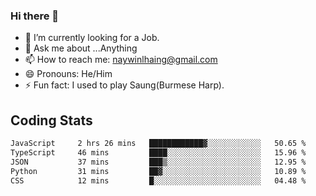 ### Hi there 👋

- 🔭 I’m currently looking for a Job.
- 💬 Ask me about ...Anything
- 📫 How to reach me: naywinlhaing@gmail.com
- 😄 Pronouns: He/Him
- ⚡ Fun fact: I used to play Saung(Burmese Harp).


## Coding Stats
<!--START_SECTION:waka-->

```txt
JavaScript     2 hrs 26 mins   ████████████▓░░░░░░░░░░░░   50.65 %
TypeScript     46 mins         ████░░░░░░░░░░░░░░░░░░░░░   15.96 %
JSON           37 mins         ███▒░░░░░░░░░░░░░░░░░░░░░   12.95 %
Python         31 mins         ██▓░░░░░░░░░░░░░░░░░░░░░░   10.89 %
CSS            12 mins         █░░░░░░░░░░░░░░░░░░░░░░░░   04.48 %
```

<!--END_SECTION:waka-->
